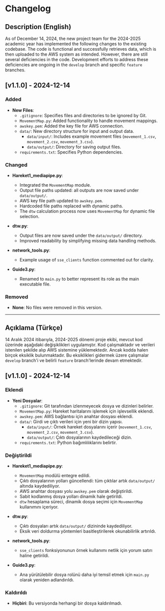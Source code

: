 # Changelog

## Description (English)
As of December 14, 2024, the new project team for the 2024-2025 academic year has implemented the following changes to the existing codebase. The code is functional and successfully retrieves data, which is then uploaded to the AWS system as intended. However, there are still several deficiencies in the code. Development efforts to address these deficiencies are ongoing in the `develop` branch and specific `feature` branches.

## [v1.1.0] - 2024-12-14

### Added
- **New Files**:
  - `.gitignore`: Specifies files and directories to be ignored by Git.
  - `MovementMap.py`: Added functionality to handle movement mappings.
  - `awskey.pem`: Added the key file for AWS connection.
  - `data/`: New directory structure for input and output data.
    - `data/input/`: Includes example movement files (`movement_1.csv`, `movement_2.csv`, `movement_3.csv`).
    - `data/output/`: Directory for saving output files.
  - `requirements.txt`: Specifies Python dependencies.

### Changed
- **Hareket1_mediapipe.py**:
  - Integrated the `MovementMap` module.
  - Output file paths updated: all outputs are now saved under `data/output/`.
  - AWS key file path updated to `awskey.pem`.
  - Hardcoded file paths replaced with dynamic paths.
  - The `dtw` calculation process now uses `MovementMap` for dynamic file selection.

- **dtw.py**:
  - Output files are now saved under the `data/output/` directory.
  - Improved readability by simplifying missing data handling methods.

- **network_tools.py**:
  - Example usage of `sse_clients` function commented out for clarity.

- **Guide3.py**:
  - Renamed to `main.py` to better represent its role as the main executable file.

### Removed
- **None**: No files were removed in this version.

---

## Açıklama (Türkçe)
14 Aralık 2024 itibarıyla, 2024-2025 dönemi proje ekibi, mevcut kod üzerinde aşağıdaki değişiklikleri uygulamıştır. Kod çalışmaktadır ve verileri istenilen şekilde alıp AWS sistemine yüklemektedir. Ancak kodda halen birçok eksiklik bulunmaktadır. Bu eksiklikleri gidermek üzere çalışmalar `develop` branch'i ve belirli `feature` branch'lerinde devam etmektedir.

## [v1.1.0] - 2024-12-14

### Eklendi
- **Yeni Dosyalar**:
  - `.gitignore`: Git tarafından izlenmeyecek dosya ve dizinleri belirler.
  - `MovementMap.py`: Hareket haritalarını işlemek için işlevsellik eklendi.
  - `awskey.pem`: AWS bağlantısı için anahtar dosyası eklendi.
  - `data/`: Girdi ve çıktı verileri için yeni bir dizin yapısı.
    - `data/input/`: Örnek hareket dosyalarını içerir (`movement_1.csv`, `movement_2.csv`, `movement_3.csv`).
    - `data/output/`: Çıktı dosyalarının kaydedileceği dizin.
  - `requirements.txt`: Python bağımlılıklarını belirtir.

### Değiştirildi
- **Hareket1_mediapipe.py**:
  - `MovementMap` modülü entegre edildi.
  - Çıktı dosyalarının yolları güncellendi: tüm çıktılar artık `data/output/` altında kaydediliyor.
  - AWS anahtar dosyası yolu `awskey.pem` olarak değiştirildi.
  - Sabit kodlanmış dosya yolları dinamik hale getirildi.
  - `dtw` hesaplama süreci, dinamik dosya seçimi için `MovementMap` kullanımını içeriyor.

- **dtw.py**:
  - Çıktı dosyaları artık `data/output/` dizininde kaydediliyor.
  - Eksik veri doldurma yöntemleri basitleştirilerek okunabilirlik artırıldı.

- **network_tools.py**:
  - `sse_clients` fonksiyonunun örnek kullanımı netlik için yorum satırı haline getirildi.

- **Guide3.py**:
  - Ana yürütülebilir dosya rolünü daha iyi temsil etmek için `main.py` olarak yeniden adlandırıldı.

### Kaldırıldı
- **Hiçbiri**: Bu versiyonda herhangi bir dosya kaldırılmadı.

